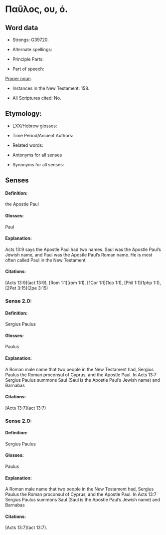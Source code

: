 # Παῦλος, ου, ὁ.

<!-- Status: S2= Needs 2nd review -->
<!-- Lexica used for edits: BDAG LN FFM AS  -->

## Word data

* Strongs: G39720.

* Alternate spellings:


* Principle Parts: 


* Part of speech: 

[Proper noun](http://ugg.readthedocs.io/en/latest/proper_noun.html).

* Instances in the New Testament: 158.

* All Scriptures cited: No.

## Etymology: 


* LXX/Hebrew glosses: 


* Time Period/Ancient Authors: 


* Related words: 

* Antonyms for all senses

* Synonyms for all senses: 


## Senses 

#### Definition: 

the Apostle Paul

#### Glosses: 

Paul 

#### Explanation: 

Acts 13:9 says the Apostle Paul had two names. Saul was the Apostle Paul’s Jewish name, and Paul was the Apostle Paul’s Roman name. He is most often called Paul in the New Testament 

#### Citations: 

[Acts 13:9](act 13:9), [Rom 1:1](rom 1:1), [1Cor 1:1](1co 1:1), [Phil 1:1](1php 1:1), [2Pet 3:15](2pe 3:15)

### Sense  2.0: 

#### Definition: 

Sergius Paulus 

#### Glosses: 

Paulus 

#### Explanation: 

A Roman male name that two people in the New Testament had, Sergius Paulus the Roman proconsul of Cyprus, and the Apostle Paul. In Acts 13:7 Sergius Paulus summons Saul (Saul is the Apostle Paul’s Jewish name) and Barnabas 

#### Citations: 

[Acts 13:7](act 13:7)

### Sense  2.0: 

#### Definition: 

Sergius Paulus 

#### Glosses: 

Paulus 

#### Explanation: 

A Roman male name that two people in the New Testament had, Sergius Paulus the Roman proconsul of Cyprus, and the Apostle Paul. In Acts 13:7 Sergius Paulus summons Saul (Saul is the Apostle Paul’s Jewish name) and Barnabas 

#### Citations: 

[Acts 13:7](act 13:7).



